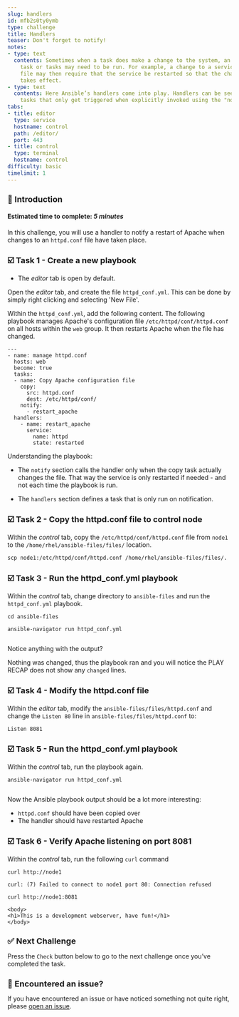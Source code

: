 ```yaml
---
slug: handlers
id: mfb2s0ty0ymb
type: challenge
title: Handlers
teaser: Don't forget to notify!
notes:
- type: text
  contents: Sometimes when a task does make a change to the system, an additional
    task or tasks may need to be run. For example, a change to a service’s configuration
    file may then require that the service be restarted so that the changed configuration
    takes effect.
- type: text
  contents: Here Ansible’s handlers come into play. Handlers can be seen as inactive
    tasks that only get triggered when explicitly invoked using the "notify" statement.
tabs:
- title: editor
  type: service
  hostname: control
  path: /editor/
  port: 443
- title: control
  type: terminal
  hostname: control
difficulty: basic
timelimit: 1
---
```

👋 Introduction
===
#### Estimated time to complete: *5 minutes*<p>
In this challenge, you will use a handler to notify a restart of Apache when changes to an `httpd.conf` file have taken place.


☑️ Task 1 - Create a new playbook
===
* The *editor* tab is open by default.

Open the *editor* tab, and create the file `httpd_conf.yml`. This can be done by simply right clicking and selecting 'New File'.

Within the `httpd_conf.yml`, add the following content. The following playbook manages Apache's configuration file `/etc/httpd/conf/httpd.conf` on all hosts within the `web` group. It then restarts Apache when the file has changed.

```
---
- name: manage httpd.conf
  hosts: web
  become: true
  tasks:
  - name: Copy Apache configuration file
    copy:
      src: httpd.conf
      dest: /etc/httpd/conf/
    notify:
      - restart_apache
  handlers:
    - name: restart_apache
      service:
        name: httpd
        state: restarted
```

Understanding the playbook:

* The `notify` section calls the handler only when the copy task actually changes the file. That way the service is only restarted if needed - and not each time the playbook is run.

* The `handlers` section defines a task that is only run on notification.

☑️ Task 2 - Copy the httpd.conf file to control node
===

Within the *control* tab, copy the `/etc/httpd/conf/httpd.conf` file from `node1` to the `/home/rhel/ansible-files/files/` location.

```
scp node1:/etc/httpd/conf/httpd.conf /home/rhel/ansible-files/files/.
```

☑️ Task 3 - Run the httpd_conf.yml playbook
===

Within the *control* tab, change directory to `ansible-files` and run the `httpd_conf.yml` playbook.

```
cd ansible-files
```

```
ansible-navigator run httpd_conf.yml
```
```
```

Notice anything with the output?

Nothing was changed, thus the playbook ran and you will notice the PLAY RECAP does not show any `changed` lines.

☑️ Task 4 - Modify the httpd.conf file
===

Within the *editor* tab, modify the `ansible-files/files/httpd.conf` and change the `Listen 80` line in `ansible-files/files/httpd.conf` to:

```
Listen 8081
```

☑️ Task 5 - Run the httpd_conf.yml playbook
===

Within the *control* tab, run the playbook again.

```
ansible-navigator run httpd_conf.yml
```
```
```

Now the Ansible playbook output should be a lot more interesting:

* `httpd.conf` should have been copied over
* The handler should have restarted Apache

☑️ Task 6 - Verify Apache listening on port 8081
===

Within the *control* tab, run the following `curl` command

```
curl http://node1
```

```
curl: (7) Failed to connect to node1 port 80: Connection refused
```

```
curl http://node1:8081
```
```
<body>
<h1>This is a development webserver, have fun!</h1>
</body>
```


✅ Next Challenge
===
Press the `Check` button below to go to the next challenge once you’ve completed the task.

🐛 Encountered an issue?
====

If you have encountered an issue or have noticed something not quite right, please [open an issue](https://github.com/ansible/instruqt/issues/new?labels=writing-first-playbook&title=Issue+with+Writing+First+Playbook+slug+ID:+handlers&assignees=rlopez133).

<style type="text/css" rel="stylesheet">
  .lightbox {
    display: none;
    position: fixed;
    justify-content: center;
    align-items: center;
    z-index: 999;
    top: 0;
    left: 0;
    right: 0;
    bottom: 0;
    padding: 1rem;
    background: rgba(0, 0, 0, 0.8);
    margin-left: auto;
    margin-right: auto;
    margin-top: auto;
    margin-bottom: auto;
  }
  .lightbox:target {
    display: flex;
  }
  .lightbox img {
    /* max-height: 100% */
    max-width: 60%;
    max-height: 60%;
  }
  img {
    display: block;
    margin-left: auto;
    margin-right: auto;
    width: 100%;
  }
  h1 {
    font-size: 18px;
  }
    h2 {
    font-size: 16px;
    font-weight: 600
  }
    h3 {
    font-size: 14px;
    font-weight: 600
  }
  p span {
    font-size: 14px;
  }
  ul li span {
    font-size: 14px
  }
</style>